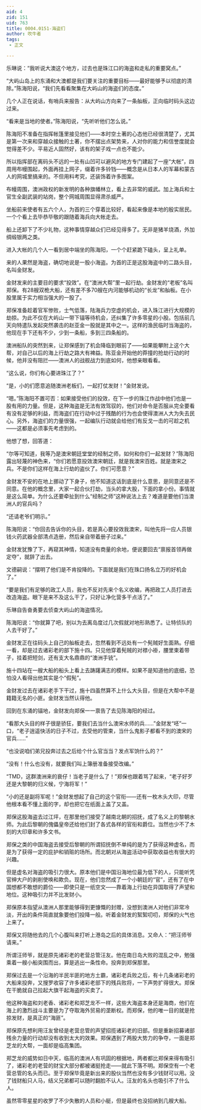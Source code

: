 ```yaml
---
aid: 4
zid: 151
uid: 763
title: 0004.0151-海盗们
author: 吹牛者
tags: 
 - 正文

---
```




  乐琳说：“我听说大澳这个地方，过去也是珠江口的海盗和走私的重要窝点。”

  “大屿山岛上的东涌和大澳都是我们要关注的重要目标——最好能够予以彻底的清除。”陈海阳说，“我们先看看聚集在大屿山的海盗们的态度。”

  几个人正在说话，有哨兵来报告：从大屿山方向来了一条舢板，正向临时码头这边过来。

  “看来是当地的使者。”陈海阳说，“先听听他们怎么说。”

  陈海阳不准备在指挥帐篷里接见他们——本时空土著的心态他已经很清楚了，尤其是第一次来和穿越众接触的土著，你不摆出点架势来，人对你的能力和信誉度就会觉得差不少。平易近人固然好，该有的架子戏一点也不能少。

  所以指挥部在离码头不远的一处有山凹可以避风的地方专门建起了一座“大帐”，四周用布幔围起，外面再挂上网子，缀着许多铃铛——概念是从日本人的军幕和蒙古人的网城里搞来的。不但用料考究，还装饰着许多图案。

  布幔周围，澳洲政权的新发明的各种旗幡林立，看上去非常的威武。加上海兵和士官生全副武装的站岗，整个网城周围显得肃杀威严。

  坐船前来使者有五六个人，为首的三个穿着比较好，看起来像是本地的殷实居民。一个个看上去毕恭毕敬的跟随着海兵向大帐走去。

  船上还卸下了不少礼物，这种事情穿越众们已经见得多了。无非是猪羊烧酒，外加绸缎银两之类。

  进入大帐的几个人一看到居中端坐的陈海阳，一个个赶紧跪下磕头，呈上礼单。

  来的人果然是海盗，确切地说是一股小海盗。为首的正是这股海盗中的二路头目，名叫金财发。

  金财发来的主要目的要求“投效”。在“澳洲大帮”里一起行劫。金财发的“老板”名叫郑保。有28艘双桅大船，还有差不多70艘在内河能够机动的“长龙”和舢板。在小股里属于实力相当强大的一股了。

  郑保准备趁着官军惨败，士气低落，陆海兵力空虚的机会，进入珠江进行大规模的劫掠。为此不仅在大屿山一带下锚等待机会，还纠集了许多零星的小股。包括前几天向特遣队发起突然袭击的赵亚金一股就是其中之一。这样的渔民临时当海盗的，他现在手下还有不少，少到一条船，多到三四条船的。

  澳洲船队的突然到来，让郑保感到了机会降临到眼前了——如果能攀附上这个大帮，对自己以后的海上行劫之路大有裨益。陈亚金开始他的莽撞的抢劫行动的时候，他并没有阻拦——澳洲人的战舰战力到底如何，他想亲眼看看。

  “这么说，你们有心要进珠江了？”

  “是，小的们愿意追随澳洲老板们，一起打仗发财！”金财发说。

  “嗯。”陈海阳不置可否：如果接受他们的投效，在下一步的珠江作战中他们也是一股有用的力量。但是，这种海盗是无法有效驾驭的，他们对命令是否服从完全要看有没有足够的利益，而海盗们在行动中过于残酷的行为也会使得澳洲人大为失去民心。另外，海盗们的力量很强，一起编队行动就会给他们有反戈一击的可趁之机——这都是必须事先考虑到的。

  他想了想，回答道：

  “尔等可知道，我等乃是澳宋朝廷堂堂的经制之师，如何和你们一起发财？”陈海阳露出轻蔑的神色来，“你们若愿意投效澳宋朝廷，就是我澳宋百姓。就是澳宋之兵。不是你们这样在海上行劫的盗伙了。你们可愿意？”

  金财发不安的在地上挪动了下身子，他不知道这话到底是什么意思，是同意还是不同意。在他的概念里，大家一起合伙打劫，当头的拿大股，下面的拿小份。事情就是这么简单。为什么还要牵扯到什么“经制之师”这种说法上去？难道是要他们当澳洲人的官兵吗？

  “还请老爷们明示。”

  陈海阳说：“你回去告诉你的头目，若是真心要投效我澳宋，叫他先将一应人员银钱火药武器全部清点造册，然后亲自带着册子过来。”

  金财发犹豫了下，再窥其神情，知道没有商量的余地，便说要回去“禀报首领再做定夺”，就辞了出去。

  文德嗣说：“摆明了他们是不肯投降的。下面就是我们在珠口扬名立万的好机会了。”

  “要是我们有足够的政工人员，我也不反对先来个名义收编，再把政工人员打进去改造海盗。眼下是来不及这么干了，只好让净化营多干点活了。”

  乐琳自告奋勇要去侦查大屿山的海盗情况。

  陈海阳说：“你就算了吧，别以为去离岛度过几次假就对地形熟悉了。让特侦队的人去干好了。”

  金财发正在往码头上自己的舢板走去，忽然看到不远处有一个髡贼好生面熟。仔细一看，却是过去诸彩老的部下施十四。只见他穿着髡贼的对襟小褂，腰里束着带子，挂着把短剑，还有支大名鼎鼎的“澳洲手铳”。

  施十四站在一艘大船的船头上看上去踌躇满志的模样。如果不是知道他的底细，恐怕没人看得出他其实是个“假髡”。

  金财发过去在诸彩老手下干过，施十四虽然算不上什么大头目，但是在大帮中不是籍籍无名的小匪。金财发当然认得他。

  回到在东涌的锚地，金财发向郑保一一禀告了去见陈海阳的经过。

  “看那大头目的样子很是骄狂，要我们去当什么澳宋水师的兵……”金财发“呸”一口，“老子逍遥快活的日子不过，去受他的管束，当什么鬼影子都看不到的澳宋的官兵……”

  “也没说咱们弟兄投奔过去之后给个什么官当当？发点军饷什么的？”

  “没有！什么也没有，就要我们叫上簿册准备接受改编。”

  “TMD，这群澳洲来的衰仔！当老子是什么了！”郑保也跟着骂了起来，“老子好歹还是大黎朝的归义候，宁海将军！”

  “小的还是副将军呢！”金财发想起了自己的这个官衔——还有一枚木头大印，尽管他根本看不懂上面的字，却也把它在纸面上盖了又盖。

  郑保这股海盗去过江坪，在那里他们接受了越南北朝的招抚，成了名义上的黎朝水师。为此后黎朝的傀儡皇帝还给他们封了各式各样的官衔和爵位。当然也少不了木刻的大印章和许多文书。

  郑保之类的中国海盗去接受后黎朝的所谓招抚倒不单纯的是为了获得这种虚名，而是为了获得一定的庇护和销赃的场所。而北朝对从海盗活动中获取收益也有很大的兴趣。

  但是虚名对海盗的吸引力很大。原本他们是中国沿海地位最为低下的人，只能听凭官绅大户的剥削使唤和欺负。现在，他们忽然成了一个小朝廷的“官”，还有了在中国想都不敢想的爵位——即使只是一纸空文——靠着海上行劫在异国取得了声望和地位。这种吸引力并不比发财小。

  郑保原本指望从澳洲人那里能够得到更慷慨的封赠，没想到澳洲人对他们非常冷淡，开出的条件简直就象要他们投降一般。听着金财发的絮絮叨叨，郑保的火气也上来了。

  郑保又将随他去的几个心腹叫来打听上港岛之后的具体消息。又命人：“把汪师爷请来。”

  所谓汪师爷，就是原先诸彩老的老营总管汪友。他在南日岛大败的混乱之中，勉强乘着一艘小船突围而出，算是逃出一条性命。投奔到郑保那里。

  郑保过去是一个沿海的半民半匪的地方土霸，诸彩老兵败之后，有十几条诸彩老的大船来投奔，又搜罗收容了许多诸彩老部下的残兵败将，一下声势扩得很大。郑保在干脆就自己拉起大旗干起海盗的买卖了。

  他这种海盗和刘老香、诸彩老和郑芝龙不一样，这些大海盗本身还是海商，他们在海上的激烈战斗主要是为了夺取海外贸易的垄断权。而郑保，他的唯一目的就是抢掠发财，是真正的“海匪”。

  郑保原先想利用汪友曾经是老营总管的声望招揽诸彩老的旧部。但是重新招募诸部残余力量的行动却没有收到太大的效果。郑保遇到了两股大势力的争夺，一面是郑芝龙的大帮，一面却是临高集团。

  郑芝龙的威势如日中天，临高的澳洲人有巩固的根据地，两者都比郑保来得有吸引了，诸彩老的老营的财宝大部分都被诸挺抢走——就此下落不明。郑保空有一个老营总管的名头而已。至于郑保毕竟是新出来的股伙当然也没有多少钱财可以用。没了钱财船只人马，结义兄弟都可以随时翻脸不认人。汪友的名头也吸引不了什么人。

  虽然零零星星的收罗了不少失散的人员和小艇，但是最终也没招纳到几艘大船。


